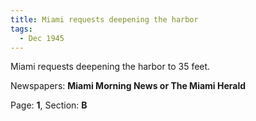 ```yaml
---  
title: Miami requests deepening the harbor  
tags:  
  - Dec 1945  
---  
```

  
Miami requests deepening the harbor to 35 feet.  
  
Newspapers: **Miami Morning News or The Miami Herald**  
  
Page: **1**, Section: **B** 
